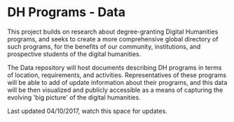 # DH Programs - Data

This project builds on research about degree-granting Digital Humanities programs, and seeks to create a more comprehensive global directory of such programs, for the benefits of our community, institutions, and prospective students of the digital humanities.

The Data repository will host documents describing DH programs in terms of location, requirements, and activities. Representatives of these programs will be able to add of update information about their programs, and this data will be then visualized and publicly accessible as a means of capturing the evolving \'big picture\' of the digital humanities.

Last updated 04/10/2017, watch this space for updates.
